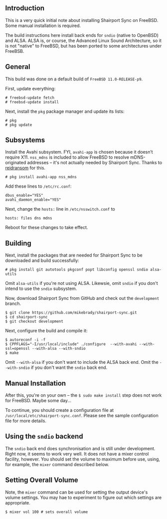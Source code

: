 Introduction
----
This is a very quick initial note about installing Shairport Sync on FreeBSD. Some manual installation is required.

The build instructions here install back ends for `sndio` (native to OpenBSD) and ALSA. ALSA is, or course, the Advanced Linux Sound Architecture, so it is not "native" to FreeBSD, but has been ported to some architectures under FreeBSB.

General
----
This build was done on a default build of `FreeBSD 11.0-RELEASE-p9`.

First, update everything:
```
# freebsd-update fetch
# freebsd-update install
```
Next, install the `pkg` package manager and update its lists:

```
# pkg
# pkg update
```

Subsystems
----
Install the Avahi subsystem. FYI, `avahi-app` is chosen because it doesn’t require X11. `nss_mdns` is included to allow FreeBSD to resolve mDNS-originated addresses – it's not actually needed by Shairport Sync. Thanks to [reidransom](https://gist.github.com/reidransom/6033227) for this.

```
# pkg install avahi-app nss_mdns
```
Add these lines to `/etc/rc.conf`:
```
dbus_enable="YES"
avahi_daemon_enable="YES"
```
Next, change the `hosts:` line in `/etc/nsswitch.conf` to
```
hosts: files dns mdns
```
Reboot for these changes to take effect.

Building
----

Next, install the packages that are needed for Shairport Sync to be downloaded and build successfully:
```
# pkg install git autotools pkgconf popt libconfig openssl sndio alsa-utils
```
Omit `alsa-utils` if you're not using ALSA. Likewsie, omit `sndio` if you don't intend to use the `sndio` subsystem.

Now, download Shairport Sync from GitHub and check out the `development` branch.
```
$ git clone https://github.com/mikebrady/shairport-sync.git
$ cd shairport-sync
$ git checkout development
```
Next, configure the build and compile it:

```
$ autoreconf -i -f
$ CPPFLAGS="-I/usr/local/include" ./configure  --with-avahi --with-ssl=openssl --with-alsa --with-sndio
$ make
```
Omit `--with-alsa` if you don't want to include the ALSA back end. Omit the `--with-sndio` if you don't want the `sndio` back end.

Manual Installation
----
After this, you're on your own – the `$ sudo make install` step does not work for FreeBSD. Maybe some day...

To continue, you should create a configuration file at `/usr/local/etc/shairport-sync.conf`. Please see the sample configuration file for more details.

Using the `sndio` backend
----

The `sndio` back end does synchronisation and is still under development. Right now, it seems to work very well. It does not have a mixer control facility, however. You should set the volume to maximum before use, using, for example, the `mixer` command described below.

Setting Overall  Volume
----
Note, the `mixer` command can be used for setting the output device's volume settings. You may hae to experiment to figure out which settings are appropriate.

```
$ mixer vol 100 # sets overall volume
```

